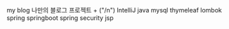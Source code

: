 my blog 나만의 블로그 프로젝트 + ("/n")
IntelliJ
java
mysql
thymeleaf
lombok
spring
springboot
spring security
jsp

